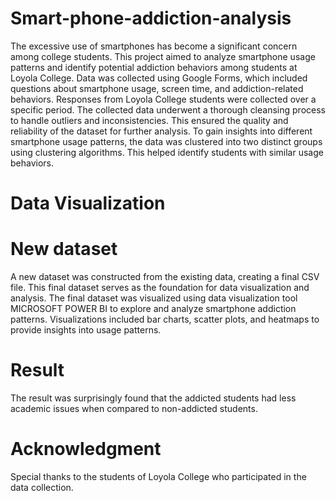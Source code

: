 # Smart-phone-addiction-analysis

The excessive use of smartphones has become a significant concern among college students. This project aimed to analyze smartphone usage patterns and identify potential addiction behaviors among students at Loyola College.
Data was collected using Google Forms, which included questions about smartphone usage, screen time, and addiction-related behaviors. Responses from Loyola College students were collected over a specific period.
The collected data underwent a thorough cleansing process to handle outliers and inconsistencies. This ensured the quality and reliability of the dataset for further analysis.
To gain insights into different smartphone usage patterns, the data was clustered into two distinct groups using clustering algorithms. This helped identify students with similar usage behaviors.
# Data Visualization
# New dataset
A new dataset was constructed from the existing data, creating a final CSV file. This final dataset serves as the foundation for data visualization and analysis.
The final dataset was visualized using data visualization tool MICROSOFT POWER BI to explore and analyze smartphone addiction patterns. Visualizations included bar charts, scatter plots, and heatmaps to provide insights into usage patterns.
# Result
The result was surprisingly found that the addicted students had less academic issues when compared to non-addicted students. 
# Acknowledgment
Special thanks to the students of Loyola College who participated in the data collection.
